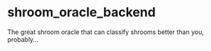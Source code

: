 # shroom_oracle_backend
The great shroom oracle that can classify shrooms better than you, probably...
